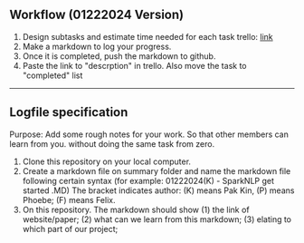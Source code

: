 ## Workflow (01222024 Version)

1. Design subtasks and estimate time needed for each task trello: [link](https://trello.com/b/8L2fsY0b/mcmanus-ra-group)
2. Make a markdown to log your progress.
3. Once it is completed, push the markdown to github.
4. Paste the link to "descrption" in trello. Also move the task to "completed" list

---

## Logfile specification 
Purpose: Add some rough notes for your work. So that other members can learn from you. without doing the same task from zero.

1. Clone this repository on your local computer. 
2. Create a markdown file on summary folder and name the markdown file following certain syntax (for example: 01222024(K) - SparkNLP get started .MD)  The bracket indicates author: (K) means Pak Kin, (P) means Phoebe; (F) means Felix.
3. On this repository. The markdown should show (1) the link of website/paper; (2) what can we learn from this markdown; (3) elating to which part of our project; 

